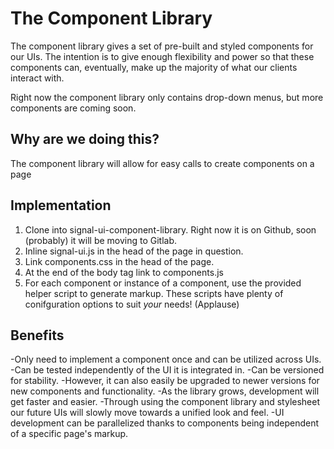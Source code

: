 # The Component Library

The component library gives a set of pre-built and styled components for our UIs. The intention is to give enough flexibility and power so that these components can, eventually, make up the majority of what our clients interact with.

Right now the component library only contains drop-down menus, but more components are coming soon.

## Why are we doing this?

The component library will allow for easy calls to create components on a page

## Implementation

1. Clone into signal-ui-component-library. Right now it is on Github, soon (probably) it will be moving to Gitlab.
2. Inline signal-ui.js in the head of the page in question.
3. Link components.css in the head of the page.
4. At the end of the body tag link to components.js
5. For each component or instance of a component, use the provided helper script to generate markup. These scripts have plenty of conifguration options to suit *your* needs! (Applause)

## Benefits
-Only need to implement a component once and can be utilized across UIs.
-Can be tested independently of the UI it is integrated in.
-Can be versioned for stability.
-However, it can also easily be upgraded to newer versions for new components and functionality.
-As the library grows, development will get faster and easier.
-Through using the component library and stylesheet our future UIs will slowly move towards a unified look and feel.
-UI development can be parallelized thanks to components being independent of a specific page's markup.
